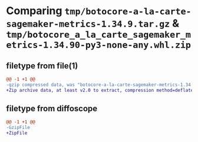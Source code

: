 # Comparing `tmp/botocore-a-la-carte-sagemaker-metrics-1.34.9.tar.gz` & `tmp/botocore_a_la_carte_sagemaker_metrics-1.34.90-py3-none-any.whl.zip`

## filetype from file(1)

```diff
@@ -1 +1 @@
-gzip compressed data, was "botocore-a-la-carte-sagemaker-metrics-1.34.9.tar", last modified: Thu Dec 28 01:06:58 2023, max compression
+Zip archive data, at least v2.0 to extract, compression method=deflate
```

## filetype from diffoscope

```diff
@@ -1 +1 @@
-GzipFile
+ZipFile
```

